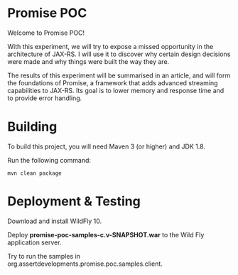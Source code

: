 # Promise POC

Welcome to Promise POC!

With this experiment, we will try to expose a missed opportunity in the architecture of JAX-RS. I will use it to discover why certain design decisions were made and why things were built the way they are.

The results of this experiment will be summarised in an article, and will form the foundations of Promise, a framework that adds advanced streaming capabilities to JAX-RS. Its goal is to lower memory and response time and to provide error handling.


# Building

To build this project, you will need Maven 3 (or higher) and JDK 1.8.

Run the following command:

```
mvn clean package
```

# Deployment & Testing

Download and install WildFly 10.

Deploy **promise-poc-samples-c.v-SNAPSHOT.war** to the Wild Fly application server.

Try to run the samples in org.assertdevelopments.promise.poc.samples.client.



